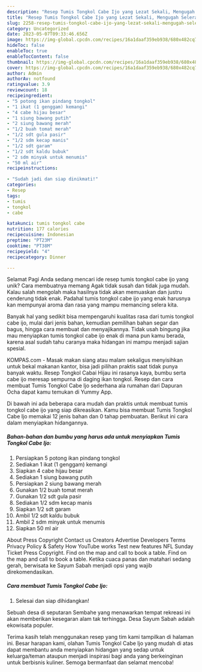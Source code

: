 ```yaml
---
description: "Resep Tumis Tongkol Cabe Ijo yang Lezat Sekali, Mengugah Selera"
title: "Resep Tumis Tongkol Cabe Ijo yang Lezat Sekali, Mengugah Selera"
slug: 2258-resep-tumis-tongkol-cabe-ijo-yang-lezat-sekali-mengugah-selera
category: Uncategorized
date: 2023-05-07T09:33:46.656Z
image: https://img-global.cpcdn.com/recipes/16a1daaf359eb938/680x482cq70/tumis-tongkol-cabe-ijo-foto-resep-utama.jpg
hideToc: false
enableToc: true
enableTocContent: false
thumbnail: https://img-global.cpcdn.com/recipes/16a1daaf359eb938/680x482cq70/tumis-tongkol-cabe-ijo-foto-resep-utama.jpg
cover: https://img-global.cpcdn.com/recipes/16a1daaf359eb938/680x482cq70/tumis-tongkol-cabe-ijo-foto-resep-utama.jpg
author: Admin
authorAv: notfound
ratingvalue: 3.9
reviewcount: 18
recipeingredient:
- "5 potong ikan pindang tongkol"
- "1 ikat (1 genggam) kemangi"
- "4 cabe hijau besar"
- "1 siung bawang putih"
- "2 siung bawang merah"
- "1/2 buah tomat merah"
- "1/2 sdt gula pasir"
- "1/2 sdm kecap manis"
- "1/2 sdt garam"
- "1/2 sdt kaldu bubuk"
- "2 sdm minyak untuk menumis"
- "50 ml air"
recipeinstructions:

- "Sudah jadi dan siap dinikmati!"
categories:
- Resep
tags:
- tumis
- tongkol
- cabe

katakunci: tumis tongkol cabe 
nutrition: 177 calories
recipecuisine: Indonesian
preptime: "PT23M"
cooktime: "PT38M"
recipeyield: "4"
recipecategory: Dinner

---
```



Selamat Pagi Anda sedang mencari ide resep tumis tongkol cabe ijo yang unik? Cara membuatnya memang Agak tidak susah dan tidak juga mudah. Kalau salah mengolah maka hasilnya tidak akan memuaskan dan justru cenderung tidak enak. Padahal tumis tongkol cabe ijo yang enak harusnya kan mempunyai aroma dan rasa yang mampu memancing selera kita.


Banyak hal yang sedikit bisa mempengaruhi kualitas rasa dari tumis tongkol cabe ijo, mulai dari jenis bahan, kemudian pemilihan bahan segar dan bagus, hingga cara membuat dan menyajikannya. Tidak usah bingung jika mau menyiapkan tumis tongkol cabe ijo enak di mana pun kamu berada, karena asal sudah tahu caranya maka hidangan ini mampu menjadi sajian spesial.

KOMPAS.com - Masak makan siang atau malam sekaligus menyisihkan untuk bekal makanan kantor, bisa jadi pilihan praktis saat tidak punya banyak waktu. Resep Tongkol Cabai Hijau ini rasanya kaya, bumbu serta cabe ijo meresap sempurna di daging ikan tongkol. Resep dan cara membuat Tumis Tongkol Cabe Ijo sederhana ala rumahan dari Dapuran Ocha dapat kamu temukan di Yummy App.


Di bawah ini ada beberapa cara mudah dan praktis untuk membuat tumis tongkol cabe ijo yang siap dikreasikan. Kamu bisa membuat Tumis Tongkol Cabe Ijo memakai 12 jenis bahan dan 0 tahap pembuatan. Berikut ini cara dalam menyiapkan hidangannya.

<!--inarticleads1-->

##### Bahan-bahan dan bumbu yang harus ada untuk menyiapkan Tumis Tongkol Cabe Ijo:

1. Persiapkan 5 potong ikan pindang tongkol
1. Sediakan 1 ikat (1 genggam) kemangi
1. Siapkan 4 cabe hijau besar
1. Sediakan 1 siung bawang putih
1. Persiapkan 2 siung bawang merah
1. Gunakan 1/2 buah tomat merah
1. Gunakan 1/2 sdt gula pasir
1. Sediakan 1/2 sdm kecap manis
1. Siapkan 1/2 sdt garam
1. Ambil 1/2 sdt kaldu bubuk
1. Ambil 2 sdm minyak untuk menumis
1. Siapkan 50 ml air


About Press Copyright Contact us Creators Advertise Developers Terms Privacy Policy &amp; Safety How YouTube works Test new features NFL Sunday Ticket Press Copyright. Find on the map and call to book a table. Find on the map and call to book a table. Ketika cuaca panas dan matahari sedang gerah, berwisata ke Sayum Sabah menjadi opsi yang wajib direkomendasikan. 

<!--inarticleads2-->

##### Cara membuat Tumis Tongkol Cabe Ijo:


1. Selesai dan siap dihidangkan!

Sebuah desa di seputaran Sembahe yang menawarkan tempat rekreasi ini akan memberikan kesegaran alam tak terhingga. Desa Sayum Sabah adalah ekowisata populer. 

Terima kasih telah menggunakan resep yang tim kami tampilkan di halaman ini. Besar harapan kami, olahan Tumis Tongkol Cabe Ijo yang mudah di atas dapat membantu anda menyiapkan hidangan yang sedap untuk keluarga/teman ataupun menjadi inspirasi bagi anda yang berkeinginan untuk berbisnis kuliner. Semoga bermanfaat dan selamat mencoba!

